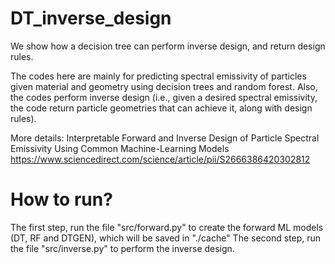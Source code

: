 # DT_inverse_design
We show how a decision tree can perform inverse design, and return design rules.

The codes here are mainly for predicting spectral emissivity of particles given material and geometry using decision trees and random forest. Also, the codes perform inverse design (i.e., given a desired spectral emissivity, the code return particle geometries that can achieve it, along with design rules).

More details:
Interpretable Forward and Inverse Design of Particle Spectral Emissivity Using Common Machine-Learning Models
https://www.sciencedirect.com/science/article/pii/S2666386420302812

# How to run?
The first step, run the file "src/forward.py" to create the forward ML models (DT, RF and DTGEN), which will be saved in "./cache"
The second step, run the file "src/inverse.py" to perform the inverse design.


